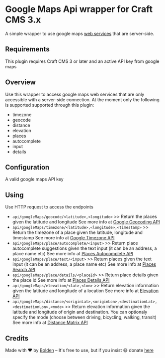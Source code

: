 # Google Maps Api wrapper for Craft CMS 3.x

A simple wrapper to use google maps [web services](https://developers.google.com/maps/apis-by-platform) that are server-side.

## Requirements

This plugin requires Craft CMS 3 or later and an active API key from google maps


## Overview

Use this wrapper to access google maps web services that are only accessible with a server-side connection.
At the moment only the following is supported supported through this plugin:
- timezone
- geocode
- distance
- elevation
- places
 - autocomplete
 - input
 - details

## Configuration

A valid google maps API key

## Using

Use HTTP request to access the endpoints
- `api/googleMaps/geocode/<latitude>,<longitude>` >> Return the places given the latitude and longitude
See more info at [Google Geocoding API](https://developers.google.com/maps/documentation/geocoding/start)
- `api/googleMaps/timezone/<latitude>,<longitude>,<timestamp>` >> Return the timezone of a place given the latitude, longitude and timestamp
See more info at [Google Timezone API](https://developers.google.com/maps/documentation/timezone/start)
- `api/googleMaps/place/autocomplete/<input>` >> Return place autocomplete suggestions given the text input (it can be an address, a place name etc)
See more info at [Places Autocomplete API](https://developers.google.com/places/web-service/autocomplete)
- `api/googleMaps/place/text/<input>` >> Return places given the text input (it can be an address, a place name etc)
See more info at [Places Search API](https://developers.google.com/places/web-service/search)
- `api/googleMaps/place/details/<placeId>` >> Return place details given the place id
See more info at [Places Details API](https://developers.google.com/places/web-service/details)
- `api/googleMaps/elevation/<lat>,<lon>` >> Return elevation information given the latitude and longitude of a location
See more info at [Elevation API](https://developers.google.com/maps/documentation/elevation/start)
- `api/googleMaps/distance/<originLat>,<originLon>,<destinationLat>,<destinationLon>,<mode>` >> Return elevation information given the latitude and longitude of origin and 
destination. You can optionaly specify the mode (choose between driving, bicycling, walking, transit)
See more info at [Distance Matrix API](https://developers.google.com/maps/documentation/distance-matrix/start) 

## Credits

Made with ❤️ by [Bolden](https://www.bolden.nl) – It's free to use, but if you insist 😄 donate [here](https://www.paypal.me/boldenamsterdam)
